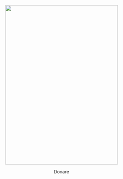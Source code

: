 </head>
<body>
<div class="container">
<p style="text-align: center;"><img style="display: block; margin-left: auto; margin-right: auto;" src="https://irvin.redemptorismatercosenza.com/doc_hub/1016_Ant.-Magn.-25-dic.png" alt="" width="353.5" height="500" /><a href="https://www.redemptorismatercosenza.com/donazioni/it-IT">
</a></p>

<CENTER>
Donare
